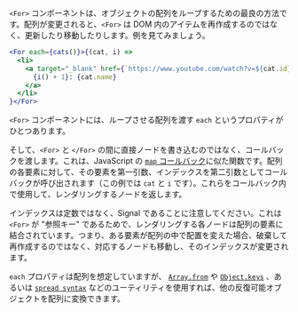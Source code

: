 `<For>` コンポーネントは、オブジェクトの配列をループするための最良の方法です。配列が変更されると、`<For>` は DOM 内のアイテムを再作成するのではなく、更新したり移動したりします。例を見てみましょう。

```jsx
<For each={cats()}>{(cat, i) =>
  <li>
    <a target="_blank" href={`https://www.youtube.com/watch?v=${cat.id}`}>
      {i() + 1}: {cat.name}
    </a>
  </li>
}</For>
```

`<For>` コンポーネントには、ループさせる配列を渡す `each` というプロパティがひとつあります。

そして、`<For>` と `</For>` の間に直接ノードを書き込むのではなく、コールバックを渡します。これは、JavaScript の [`map` コールバック](https://developer.mozilla.org/ja/docs/Web/JavaScript/Reference/Global_Objects/Array/map#parameters)に似た関数です。配列の各要素に対して、その要素を第一引数、インデックスを第二引数としてコールバックが呼び出されます（この例では `cat` と `i` です）。これらをコールバック内で使用して、レンダリングするノードを返します。

インデックスは定数ではなく、Signal であることに注意してください。これは `<For>` が "参照キー" であるためで、レンダリングする各ノードは配列の要素に結合されています。つまり、ある要素が配列の中で配置を変えた場合、破棄して再作成するのではなく、対応するノードも移動し、そのインデックスが変更されます。

`each` プロパティは配列を想定していますが、 [`Array.from`](https://developer.mozilla.org/ja/docs/Web/JavaScript/Reference/Global_Objects/Array/from) や [`Object.keys`](https://developer.mozilla.org/ja/docs/Web/JavaScript/Reference/Global_Objects/Object/keys) 、あるいは [`spread syntax`](https://developer.mozilla.org/ja/docs/Web/JavaScript/Reference/Operators/Spread_syntax) などのユーティリティを使用すれば、他の反復可能オブジェクトを配列に変換できます。
